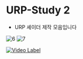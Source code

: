 # URP-Study 2

- URP 셰이더 제작 모음입니다

![6](https://github.com/user-attachments/assets/4ad5adcb-bbd3-4310-bf4c-8ac970e81b36)
![7](https://github.com/user-attachments/assets/85e61970-2a2f-48af-ad7d-d57d9ba18c1b)

[![Video Label](![7](https://github.com/user-attachments/assets/85e61970-2a2f-48af-ad7d-d57d9ba18c1b))](https://www.youtube.com/watch?v=5KSL4OONiXE)
